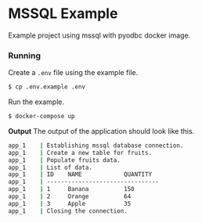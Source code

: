 # MSSQL Example

Example project using mssql with pyodbc docker image.

### Running

Create a `.env` file using the example file.

```bash
$ cp .env.example .env
```

Run the example.

```bash
$ docker-compose up
```

**Output**
The output of the application should look like this.

```bash
app_1    | Establishing mssql database connection.
app_1    | Create a new table for fruits.
app_1    | Populate fruits data.
app_1    | List of data.
app_1    | ID    NAME            QUANTITY
app_1    | --------------------------------
app_1    | 1     Banana          150
app_1    | 2     Orange          64
app_1    | 3     Apple           35
app_1    | Closing the connection.
```
